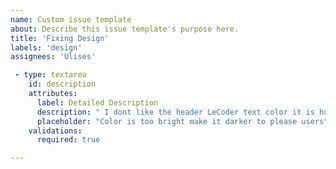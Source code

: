 ```yaml
---
name: Custom issue template
about: Describe this issue template's purpose here.
title: 'Fixing Design'
labels: 'design'
assignees: 'Ulises'

 - type: textarea
    id: description
    attributes:
      label: Detailed Description
      description: " I dont like the header LeCoder text color it is hurting the user eyes"
      placeholder: "Color is too bright make it darker to please users"
    validations:
      required: true

---
```



